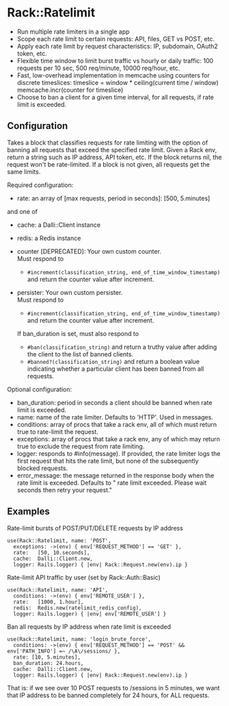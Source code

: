 Rack::Ratelimit
===============

* Run multiple rate limiters in a single app
* Scope each rate limit to certain requests: API, files, GET vs POST, etc.
* Apply each rate limit by request characteristics: IP, subdomain, OAuth2 token, etc.
* Flexible time window to limit burst traffic vs hourly or daily traffic:
    100 requests per 10 sec, 500 req/minute, 10000 req/hour, etc.
* Fast, low-overhead implementation in memcache using counters for discrete timeslices:
    timeslice = window * ceiling(current time / window)
    memcache.incr(counter for timeslice)
* Choose to ban a client for a given time interval, for all requests, if rate limit is exceeded.


Configuration
-------------

Takes a block that classifies requests for rate limiting with the option
of banning all requests that exceed the specified rate limit. Given a
Rack env, return a string such as IP address, API token, etc. If the
block returns nil, the request won't be rate-limited. If a block is
not given, all requests get the same limits.

Required configuration:
* rate: an array of [max requests, period in seconds]: [500, 5.minutes]

and one of  
* cache: a Dalli::Client instance  
* redis: a Redis instance  
* counter [DEPRECATED]: Your own custom counter.  
    Must respond to   
    * `#increment(classification_string, end_of_time_window_timestamp)` and return the counter value after increment.  
* persister: Your own custom persister.  
    Must respond to  
    * `#increment(classification_string, end_of_time_window_timestamp)` and return the counter value after increment.  

    If ban_duration is set, must also respond to  
    * `#ban(classification_string)` and return a truthy value after adding the client to the list of banned clients.  
    * `#banned?(classification_string)` and return a boolean value indicating whether a particular client has been banned from all requests.  

Optional configuration:  
* ban_duration: period in seconds a client should be banned when rate limit is exceeded.
* name: name of the rate limiter. Defaults to 'HTTP'. Used in messages.
* conditions: array of procs that take a rack env, all of which must
    return true to rate-limit the request.
* exceptions: array of procs that take a rack env, any of which may
    return true to exclude the request from rate limiting.
* logger: responds to #info(message). If provided, the rate limiter
    logs the first request that hits the rate limit, but none of the
    subsequently blocked requests.
* error_message: the message returned in the response body when the rate
    limit is exceeded. Defaults to "<name> rate limit exceeded. Please
    wait <period> seconds then retry your request."


Examples
--------

Rate-limit bursts of POST/PUT/DELETE requests by IP address

    use(Rack::Ratelimit, name: 'POST',
      exceptions: ->(env) { env['REQUEST_METHOD'] == 'GET' },
      rate:   [50, 10.seconds],
      cache:  Dalli::Client.new,
      logger: Rails.logger) { |env| Rack::Request.new(env).ip }

Rate-limit API traffic by user (set by Rack::Auth::Basic)

    use(Rack::Ratelimit, name: 'API',
      conditions: ->(env) { env['REMOTE_USER'] },
      rate:   [1000, 1.hour],
      redis:  Redis.new(ratelimit_redis_config),
      logger: Rails.logger) { |env| env['REMOTE_USER'] }

Ban all requests by IP address when rate limit is exceeded
    
    use(Rack::Ratelimit, name: 'login_brute_force',
      conditions: ->(env) { env['REQUEST_METHOD'] == 'POST' && env['PATH_INFO'] =~ /\A\/sessions/ },
      rate: [10, 5.minutes],
      ban_duration: 24.hours,
      cache:  Dalli::Client.new,
      logger: Rails.logger) { |env| Rack::Request.new(env).ip }

That is: if we see over 10 POST requests to /sessions in 5 minutes, we want that IP address to be banned completely for 24 hours, for ALL requests.
